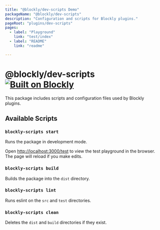 ```yaml
---
title: "@blockly/dev-scripts Demo"
packageName: "@blockly/dev-scripts"
description: "Configuration and scripts for Blockly plugins."
pageRoot: "plugins/dev-scripts"
pages:
  - label: "Playground"
    link: "test/index"
  - label: "README"
    link: "readme"

---
```

# @blockly/dev-scripts [![Built on Blockly](https://tinyurl.com/built-on-blockly)](https://github.com/google/blockly)

This package includes scripts and configuration files used by Blockly plugins.

## Available Scripts

### `blockly-scripts start`

Runs the package in development mode.

Open [http://localhost:3000/test](http://localhost:3000/test) to view the test
playground in the browser. The page will reload if you make edits.

### `blockly-scripts build`

Builds the package into the `dist` directory.

### `blockly-scripts lint`

Runs eslint on the `src` and `test` directories.

### `blockly-scripts clean`

Deletes the `dist` and `build` directories if they exist.
